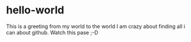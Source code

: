 # hello-world
This is a greeting from my world to the world
I am crazy about finding all i can about github. Watch this pase ;-D
